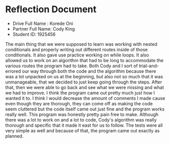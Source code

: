 # Reflection Document

* Drive Full Name  : Korede Oni
* Partner Full Name: Cody King
* Student ID:  1925456

The main thing that we were supposed to learn was working with nested conditionals and properly
writing out different routes inside of those conditionals. It also gave use practice working on
while loops. It also allowed us to work on an algorithm that had to be long to accommodate the
various routes the program had to take. Both Cody and I sort of trial-and-errored our way through
both the code and the algorithm because there was a lot unpacked on us at the beginning, but also
not so much that it was unmanageable, that we decided to just keep going through the steps. After
that, then we were able to go back and see what we were missing and what we had to improve. I think
the program came out pretty much just how I wanted it to. I think I would decrease the amount of
comments I made cause even though they are thorough, they can come off as making the code seem cluttered
but the code itself came out just fine and the program works really well. This program was honestly
pretty pain free to make. Although there was a lot to work on and a lot to code, Cody's algorithm was
really thorough and specific that it made it east for us to follow. The tests were all very simple as well
and because of that, the program came out exactly as planned.
